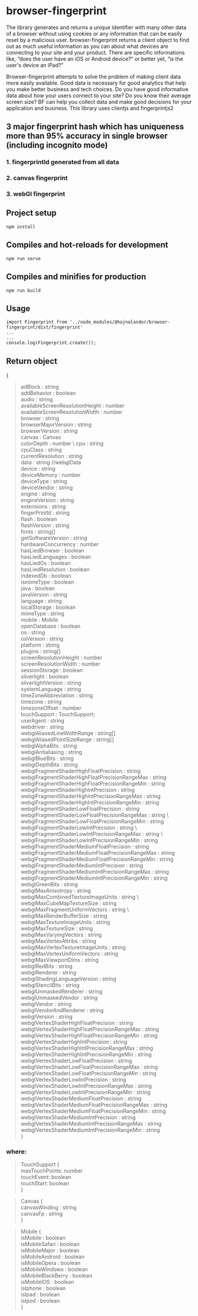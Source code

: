 # browser-fingerprint

The library generates and returns a unique identifier with many other data of a browser without using cookies or any information that can be easily reset by a malicious user. 
browser-fingerprint returns a client object to find out as much useful information as you can about what devices are connecting to your site and your product. There are specific informations like, “does the user have an iOS or Android device?” or better yet, “is the user's device an iPad?”

Browser-fingerprint attempts to solve the problem of making client data more easily available. Good data is necessary for good analytics that help you make better business and tech choices. Do you have good informative data about how your users connect to your site? Do you know their average screen size? BF can help you collect data and make good decisions for your application and business.
This library uses clientjs and fingerprintjs2
## 3 major fingerprint hash which has uniqueness more than 95% accuracy in single browser (including incognito mode)
### 1. fingerprintId generated from all data
### 2. canvas fingerprint
### 3. webGl fingerprint

## Project setup
  ```
  npm install
  ```
## Compiles and hot-reloads for development
  ```
  npm run serve
  ```
## Compiles and minifies for production
  ```
  npm run build
  ```
## Usage
```
import Fingerprint from '../node_modules/@hajnalandor/browser-fingerprint/dist/fingerprint' 
...
...
console.log(Fingerprint.create());
```
## Return object
  { 
 >   adBlock : string \
    addBehavior : boolean \
    audio : string \
    availableScreenResolutionHeight : number \
    availableScreenResolutionWidth : number \
    browser : string \
  browserMajorVersion : string \
  browserVersion : string \
  canvas : Canvas \
  colorDepth : number \ 
  cpu : string \
  cpuClass : string \
  currentResolution : string \
  data : string //webglData \
  device : string \
  deviceMemory : number \
  deviceType : string \
  deviceVendor : string \
  engine : string \
  engineVersion : string \
  extensions : string \
  fingerPrintId : string \
  flash : boolean \
  flashVersion : string \
  fonts : string[] \
  getSoftwareVersion : string \
  hardwareConcurrency : number \
  hasLiedBrowser : boolean \
  hasLiedLanguages : boolean \
  hasLiedOs : boolean \
  hasLiedResolution : boolean \
  indexedDb : boolean \
  ismimeType : boolean \
  java : boolean \
  javaVersion : string \
  language : string \
  localStorage : boolean \
  mimeType : string \
  mobile : Mobile \
  openDatabase : boolean \
  os : string \
  osVersion : string \
  platform : string \
  plugins : string[] \
  screenResolutionHeight : number \
  screenResolutionWidth : number \
  sessionStorage : boolean \
  silverlight : boolean \
  silverlightVersion : string \
  systemLanguage : string \
  timeZoneAbbreviation : string \
  timezone : string \
  timezoneOffset : number \
  touchSupport : TouchSupport; \
  userAgent : string \
  webdriver : string \
  webglAliasedLineWidthRange : string[] \
  webglAliasedPointSizeRange : string[] \
  webglAlphaBits : string \
  webglAntialiasing : string \
  webglBlueBits : string \
  webglDepthBits : string \
  webglFragmentShaderHighFloatPrecision : string \
  webglFragmentShaderHighFloatPrecisionRangeMax : string \
  webglFragmentShaderHighFloatPrecisionRangeMin : string \
  webglFragmentShaderHighIntPrecision : string \
  webglFragmentShaderHighIntPrecisionRangeMax : string \
  webglFragmentShaderHighIntPrecisionRangeMin : string \
  webglFragmentShaderLowFloatPrecision : string \
  webglFragmentShaderLowFloatPrecisionRangeMax : string \     
  webglFragmentShaderLowFloatPrecisionRangeMin : string \
  webglFragmentShaderLowIntPrecision : string \  
  webglFragmentShaderLowIntPrecisionRangeMax : string \  
  webglFragmentShaderLowIntPrecisionRangeMin : string \
  webglFragmentShaderMediumFloatPrecision : string \
  webglFragmentShaderMediumFloatPrecisionRangeMax : string \
  webglFragmentShaderMediumFloatPrecisionRangeMin : string \
  webglFragmentShaderMediumIntPrecision : string \
  webglFragmentShaderMediumIntPrecisionRangeMax : string \
  webglFragmentShaderMediumIntPrecisionRangeMin : string \
  webglGreenBits : string \
  webglMaxAnisotropy : string \
  webglMaxCombinedTextureImageUnits : string \  
  webglMaxCubeMapTextureSize : string  \
  webglMaxFragmentUniformVectors : string \  
  webglMaxRenderBufferSize : string   \
  webglMaxTextureImageUnits : string   \
  webglMaxTextureSize : string \
  webglMaxVaryingVectors : string \
  webglMaxVertexAttribs : string \
  webglMaxVertexTextureImageUnits : string \
  webglMaxVertexUniformVectors : string \
  webglMaxViewportDims : string \
  webglRedBits : string \
  webglRenderer : string \
  webglShadingLanguageVersion : string \
  webglStencilBits : string \
  webglUnmaskedRenderer : string \
  webglUnmaskedVendor : string \
  webglVendor : string \
  webglVendorAndRenderer : string \
  webglVersion : string \
  webglVertexShaderHighFloatPrecision : string \
  webglVertexShaderHighFloatPrecisionRangeMax : string \
  webglVertexShaderHighFloatPrecisionRangeMin : string \
  webglVertexShaderHighIntPrecision : string \
  webglVertexShaderHighIntPrecisionRangeMax : string \
  webglVertexShaderHighIntPrecisionRangeMin : string \
  webglVertexShaderLowFloatPrecision : string \
  webglVertexShaderLowFloatPrecisionRangeMax : string \
  webglVertexShaderLowFloatPrecisionRangeMin : string \
  webglVertexShaderLowIntPrecision : string \
  webglVertexShaderLowIntPrecisionRangeMax : string \
  webglVertexShaderLowIntPrecisionRangeMin : string \
  webglVertexShaderMediumFloatPrecision : string \
  webglVertexShaderMediumFloatPrecisionRangeMax : string \
  webglVertexShaderMediumFloatPrecisionRangeMin : string \
  webglVertexShaderMediumIntPrecision : string \
  webglVertexShaderMediumIntPrecisionRangeMax : string \
  webglVertexShaderMediumIntPrecisionRangeMin : string \
  }
  
 ### where:
 > TouchSupport { \
 > maxTouchPoints: number \
  touchEvent: boolean \
  touchStart: boolean \
  } 


> Canvas { \
>  canvasWinding : string \
  canvasFp : string \
}

> Mobile { \
 > isMobile : boolean \
  isMobileSafari : boolean \
  isMobileMajor : boolean \
  isMobileAndroid : boolean \
  isMobileOpera : boolean \
  isMobileWindows : boolean \
  isMobileBlackBerry : boolean \
  isMobileIOS : boolean \
  isIphone : boolean \
  isIpad : boolean \
  isIpod : boolean \
}


